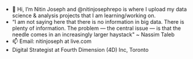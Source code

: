- 👋 Hi, I’m Nitin Joseph and @nitinjosephrepo is where I upload my data science & analysis projects that I am learning/working on. 
- “I am not saying here that there is no information in big data.
There is plenty of information.
The problem — the central issue — is that the needle
comes in an increasingly larger haystack" ~ Nassim Taleb
- 📫 Email: nitinjoseph at live.com
- Digital Strategist at Fourth Dimension (4D) Inc, Toronto

<!---
nitinjosephrepo/nitinjosephrepo is a ✨ special ✨ repository because its `README.md` (this file) appears on your GitHub profile.
You can click the Preview link to take a look at your changes.
--->
